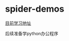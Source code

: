 # spider-demos
[目前学习地址](https://www.bilibili.com/video/BV1Db4y1m7Ho?p=65&share_source=copy_web&vd_source=6f7c3eb307225bf097074bea8a4701de)

后续准备学python办公程序
